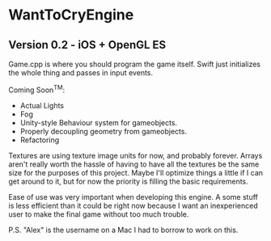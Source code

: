 #  WantToCryEngine
## Version 0.2 - iOS + OpenGL ES

Game.cpp is where you should program the game itself.
Swift just initializes the whole thing and passes in input events.

Coming Soon<sup>TM</sup>:
- Actual Lights
- Fog
- Unity-style Behaviour system for gameobjects.
- Properly decoupling geometry from gameobjects.
- Refactoring

Textures are using texture image units for now, and probably forever.
Arrays aren't really worth the hassle of having to have all the textures
be the same size for the purposes of this project.
Maybe I'll optimize things a little if I can get around to it, but for now
the priority is filling the basic requirements.

Ease of use was very important when developing this engine. A some stuff is
less efficient than it could be right now because I want an inexperienced
user to make the final game without too much trouble.

P.S. "Alex" is the username on a Mac I had to borrow to work on this.

